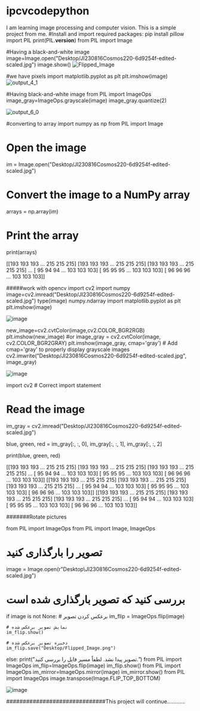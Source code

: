# ipcvcodepython
I am learning image processing and computer vision. This is a simple project from me.
#Install and import required packages:
pip install pillow
import PIL
print(PIL.__version__)
from PIL import Image

#Having a black-and-white image
image=Image.open("Desktop/JI230816Cosmos220-6d9254f-edited-scaled.jpg")
image.show()
![Flipped_Image](https://github.com/user-attachments/assets/c69bcc8c-958b-4feb-a2b2-95a0b66bea71)

#we have pixels
import matplotlib.pyplot as plt
plt.imshow(image)
![output_4_1](https://github.com/user-attachments/assets/b46c1802-d5c6-4894-89f5-594a71ad5f01)

#Having black-and-white image 
from PIL import ImageOps
image_gray=ImageOps.grayscale(image)
image_gray.quantize(2)

![output_6_0](https://github.com/user-attachments/assets/ebe15283-9d55-4f7e-9a28-ca60c4e4a5f6)


#converting to array
import numpy as np
from PIL import Image

# Open the image
im = Image.open("Desktop/JI230816Cosmos220-6d9254f-edited-scaled.jpg")

# Convert the image to a NumPy array
arrays = np.array(im)

# Print the array
print(arrays)

[[193 193 193 ... 215 215 215]
 [193 193 193 ... 215 215 215]
 [193 193 193 ... 215 215 215]
 ...
 [ 95  94  94 ... 103 103 103]
 [ 95  95  95 ... 103 103 103]
 [ 96  96  96 ... 103 103 103]]



#####work with opencv
import cv2
import numpy
image=cv2.imread("Desktop/JI230816Cosmos220-6d9254f-edited-scaled.jpg")
type(image)
numpy.ndarray
import matplotlib.pyplot as plt 
plt.imshow(image)

![image](https://github.com/user-attachments/assets/a7e03b61-32f3-4206-8775-c22a63b1bd64)



new_image=cv2.cvtColor(image,cv2.COLOR_BGR2RGB)
plt.imshow(new_image)
#or
image_gray = cv2.cvtColor(image, cv2.COLOR_BGR2GRAY)
plt.imshow(image_gray, cmap='gray')  # Add cmap='gray' to properly display grayscale images
cv2.imwrite("Desktop/JI230816Cosmos220-6d9254f-edited-scaled.jpg", image_gray)

![image](https://github.com/user-attachments/assets/2161138b-2d18-4e85-9987-2790706936a6)



import cv2  # Correct import statement

# Read the image
im_gray = cv2.imread("Desktop/JI230816Cosmos220-6d9254f-edited-scaled.jpg")

blue, green, red = im_gray[:, :, 0], im_gray[:, :, 1], im_gray[:, :, 2]

print(blue, green, red)


[[193 193 193 ... 215 215 215]
 [193 193 193 ... 215 215 215]
 [193 193 193 ... 215 215 215]
 ...
 [ 95  94  94 ... 103 103 103]
 [ 95  95  95 ... 103 103 103]
 [ 96  96  96 ... 103 103 103]] [[193 193 193 ... 215 215 215]
 [193 193 193 ... 215 215 215]
 [193 193 193 ... 215 215 215]
 ...
 [ 95  94  94 ... 103 103 103]
 [ 95  95  95 ... 103 103 103]
 [ 96  96  96 ... 103 103 103]] [[193 193 193 ... 215 215 215]
 [193 193 193 ... 215 215 215]
 [193 193 193 ... 215 215 215]
 ...
 [ 95  94  94 ... 103 103 103]
 [ 95  95  95 ... 103 103 103]
 [ 96  96  96 ... 103 103 103]]




#######Rotate pictures


from PIL import ImageOps
from PIL import Image, ImageOps

# تصویر را بارگذاری کنید
image = Image.open(r"Desktop\JI230816Cosmos220-6d9254f-edited-scaled.jpg")

# بررسی کنید که تصویر بارگذاری شده است
if image is not None:
    # برعکس کردن تصویر
    im_flip = ImageOps.flip(image)
    
    # نمایش تصویر برعکس شده
    im_flip.show()

    # ذخیره تصویر برعکس شده
    im_flip.save("Desktop/Flipped_Image.png")
else:
    print("تصویر پیدا نشد. لطفاً مسیر فایل را بررسی کنید.")
from PIL import ImageOps
im_flip=ImageOps.flip(image)
im_flip.show()
from PIL import ImageOps
im_mirror=ImageOps.mirror(image)
im_mirror.show()
from PIL import ImageOps
image.transpose(Image.FLIP_TOP_BOTTOM)

![image](https://github.com/user-attachments/assets/afc9cfdd-9f9d-4739-b811-8f1fff426525)




##############################This project will continue............
